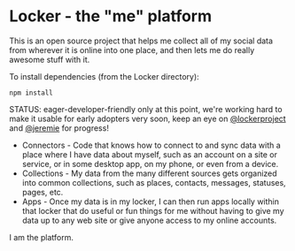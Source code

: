 Locker - the "me" platform
======================

This is an open source project that helps me collect all of my social data from wherever it is online into one place, and then lets me do really awesome stuff with it.

To install dependencies (from the Locker directory):

    npm install


STATUS: eager-developer-friendly only at this point, we're working hard to make it usable for early adopters very soon, keep an eye on [@lockerproject](http://twitter.com/lockerproject) and [@jeremie](http://twitter.com/jeremie) for progress! 

* Connectors - Code that knows how to connect to and sync data with a place where I have data about myself, such as an account on a site or service, or in some desktop app, on my phone, or even from a device.
* Collections - My data from the many different sources gets organized into common collections, such as places, contacts, messages, statuses, pages, etc.
* Apps - Once my data is in my locker, I can then run apps locally within that locker that do useful or fun things for me without having to give my data up to any web site or give anyone access to my online accounts.

I am the platform.
